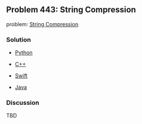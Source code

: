 ## Problem 443: String Compression

problem: [String Compression](https://leetcode.com/problems/string-compression/)

### Solution

- [Python](../python/problem443.py)

- [C++](../cpp/problem443.cpp)

- [Swift](../swift/problem443.swift)

- [Java](../java/problem443.java)

### Discussion

TBD

